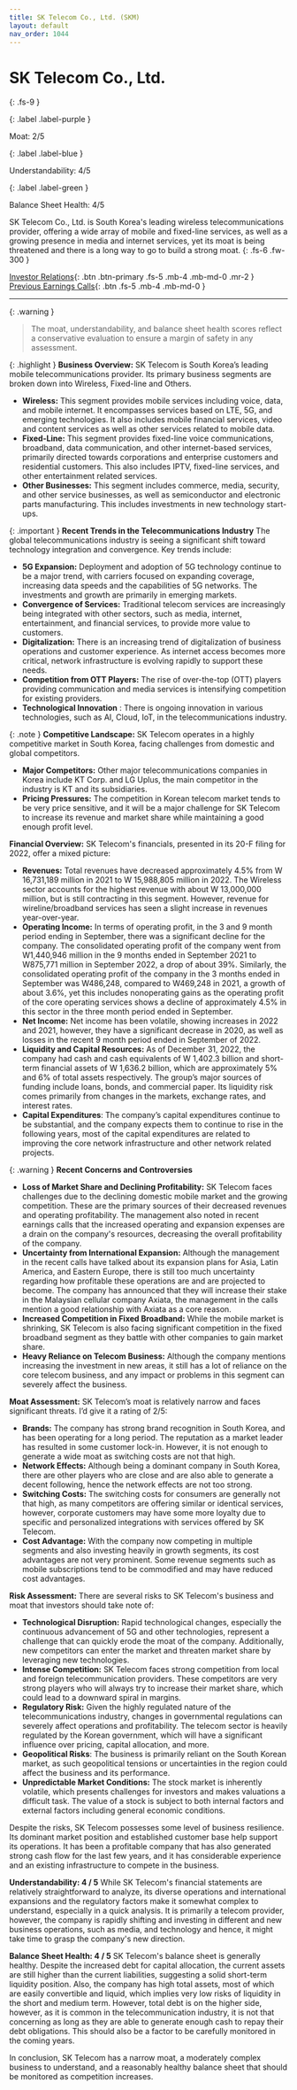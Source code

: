 ```yaml
---
title: SK Telecom Co., Ltd. (SKM)
layout: default
nav_order: 1044
---
```


# SK Telecom Co., Ltd.
{: .fs-9 }

{: .label .label-purple }

Moat: 2/5

{: .label .label-blue }

Understandability: 4/5

{: .label .label-green }

Balance Sheet Health: 4/5

SK Telecom Co., Ltd. is South Korea's leading wireless telecommunications provider, offering a wide array of mobile and fixed-line services, as well as a growing presence in media and internet services, yet its moat is being threatened and there is a long way to go to build a strong moat.
{: .fs-6 .fw-300 }

[Investor Relations](https://www.google.com/search?q=SKM+investor+relations){: .btn .btn-primary .fs-5 .mb-4 .mb-md-0 .mr-2 }
[Previous Earnings Calls](https://discountingcashflows.com/company/SKM/transcripts/){: .btn .fs-5 .mb-4 .mb-md-0 }

---

{: .warning }
>The moat, understandability, and balance sheet health scores reflect a conservative evaluation to ensure a margin of safety in any assessment.



{: .highlight }
**Business Overview:**
SK Telecom is South Korea’s leading mobile telecommunications provider. Its primary business segments are broken down into Wireless, Fixed-line and Others.
*   **Wireless:** This segment provides mobile services including voice, data, and mobile internet. It encompasses services based on LTE, 5G, and emerging technologies. It also includes mobile financial services, video and content services as well as other services related to mobile data.
*   **Fixed-Line:** This segment provides fixed-line voice communications, broadband, data communication, and other internet-based services, primarily directed towards corporations and enterprise customers and residential customers. This also includes IPTV, fixed-line services, and other entertainment related services.
*   **Other Businesses:** This segment includes commerce, media, security, and other service businesses, as well as semiconductor and electronic parts manufacturing. This includes investments in new technology start-ups.

{: .important }
**Recent Trends in the Telecommunications Industry**
The global telecommunications industry is seeing a significant shift toward technology integration and convergence. Key trends include:

*   **5G Expansion:** Deployment and adoption of 5G technology continue to be a major trend, with carriers focused on expanding coverage, increasing data speeds and the capabilities of 5G networks. The investments and growth are primarily in emerging markets.
*   **Convergence of Services:** Traditional telecom services are increasingly being integrated with other sectors, such as media, internet, entertainment, and financial services, to provide more value to customers.
*   **Digitalization:** There is an increasing trend of digitalization of business operations and customer experience. As internet access becomes more critical, network infrastructure is evolving rapidly to support these needs.
*   **Competition from OTT Players:** The rise of over-the-top (OTT) players providing communication and media services is intensifying competition for existing providers.
*   **Technological Innovation** : There is ongoing innovation in various technologies, such as AI, Cloud, IoT, in the telecommunications industry.

{: .note }
**Competitive Landscape:**
SK Telecom operates in a highly competitive market in South Korea, facing challenges from domestic and global competitors.
*   **Major Competitors:** Other major telecommunications companies in Korea include KT Corp. and LG Uplus, the main competitor in the industry is KT and its subsidiaries.
*   **Pricing Pressures:** The competition in Korean telecom market tends to be very price sensitive, and it will be a major challenge for SK Telecom to increase its revenue and market share while maintaining a good enough profit level.

**Financial Overview:**
SK Telecom's financials, presented in its 20-F filing for 2022, offer a mixed picture:
*   **Revenues:** Total revenues have decreased approximately 4.5% from W 16,731,189 million in 2021 to W 15,988,805 million in 2022. The Wireless sector accounts for the highest revenue with about W 13,000,000 million, but is still contracting in this segment. However, revenue for wireline/broadband services has seen a slight increase in revenues year-over-year.
*   **Operating Income:** In terms of operating profit, in the 3 and 9 month period ending in September, there was a significant decline for the company. The consolidated operating profit of the company went from W1,440,946 million in the 9 months ended in September 2021 to W875,771 million in September 2022, a drop of about 39%. Similarly, the consolidated operating profit of the company in the 3 months ended in September was W486,248, compared to W469,248 in 2021, a growth of about 3.6%, yet this includes nonoperating gains as the operating profit of the core operating services shows a decline of approximately 4.5% in this sector in the three month period ended in September.
*   **Net Income:** Net income has been volatile, showing increases in 2022 and 2021, however, they have a significant decrease in 2020, as well as losses in the recent 9 month period ended in September of 2022.
*   **Liquidity and Capital Resources:** As of December 31, 2022, the company had cash and cash equivalents of W 1,402.3 billion and short-term financial assets of W 1,636.2 billion, which are approximately 5% and 6% of total assets respectively. The group’s major sources of funding include loans, bonds, and commercial paper. Its liquidity risk comes primarily from changes in the markets, exchange rates, and interest rates.
*   **Capital Expenditures**: The company’s capital expenditures continue to be substantial, and the company expects them to continue to rise in the following years, most of the capital expenditures are related to improving the core network infrastructure and other network related projects.

{: .warning }
**Recent Concerns and Controversies**
*   **Loss of Market Share and Declining Profitability:** SK Telecom faces challenges due to the declining domestic mobile market and the growing competition. These are the primary sources of their decreased revenues and operating profitability. The management also noted in recent earnings calls that the increased operating and expansion expenses are a drain on the company's resources, decreasing the overall profitability of the company.
*   **Uncertainty from International Expansion:** Although the management in the recent calls have talked about its expansion plans for Asia, Latin America, and Eastern Europe, there is still too much uncertainty regarding how profitable these operations are and are projected to become. The company has announced that they will increase their stake in the Malaysian cellular company Axiata, the management in the calls mention a good relationship with Axiata as a core reason.
*   **Increased Competition in Fixed Broadband:** While the mobile market is shrinking, SK Telecom is also facing significant competition in the fixed broadband segment as they battle with other companies to gain market share.
*   **Heavy Reliance on Telecom Business:** Although the company mentions increasing the investment in new areas, it still has a lot of reliance on the core telecom business, and any impact or problems in this segment can severely affect the business.

**Moat Assessment:**
SK Telecom’s moat is relatively narrow and faces significant threats. I’d give it a rating of 2/5:
*   **Brands:** The company has strong brand recognition in South Korea, and has been operating for a long period. The reputation as a market leader has resulted in some customer lock-in. However, it is not enough to generate a wide moat as switching costs are not that high.
*   **Network Effects:** Although being a dominant company in South Korea, there are other players who are close and are also able to generate a decent following, hence the network effects are not too strong.
*   **Switching Costs:** The switching costs for consumers are generally not that high, as many competitors are offering similar or identical services, however, corporate customers may have some more loyalty due to specific and personalized integrations with services offered by SK Telecom.
*   **Cost Advantage:** With the company now competing in multiple segments and also investing heavily in growth segments, its cost advantages are not very prominent. Some revenue segments such as mobile subscriptions tend to be commodified and may have reduced cost advantages.

**Risk Assessment:**
There are several risks to SK Telecom's business and moat that investors should take note of:
*   **Technological Disruption:** Rapid technological changes, especially the continuous advancement of 5G and other technologies, represent a challenge that can quickly erode the moat of the company. Additionally, new competitors can enter the market and threaten market share by leveraging new technologies.
*   **Intense Competition:** SK Telecom faces strong competition from local and foreign telecommunication providers. These competitors are very strong players who will always try to increase their market share, which could lead to a downward spiral in margins.
*   **Regulatory Risk:** Given the highly regulated nature of the telecommunications industry, changes in governmental regulations can severely affect operations and profitability. The telecom sector is heavily regulated by the Korean government, which will have a significant influence over pricing, capital allocation, and more.
*   **Geopolitical Risks**: The business is primarily reliant on the South Korean market, as such geopolitical tensions or uncertainties in the region could affect the business and its performance.
*   **Unpredictable Market Conditions:** The stock market is inherently volatile, which presents challenges for investors and makes valuations a difficult task. The value of a stock is subject to both internal factors and external factors including general economic conditions.

Despite the risks, SK Telecom possesses some level of business resilience. Its dominant market position and established customer base help support its operations. It has been a profitable company that has also generated strong cash flow for the last few years, and it has considerable experience and an existing infrastructure to compete in the business.

**Understandability: 4 / 5**
While SK Telecom's financial statements are relatively straightforward to analyze, its diverse operations and international expansions and the regulatory factors make it somewhat complex to understand, especially in a quick analysis. It is primarily a telecom provider, however, the company is rapidly shifting and investing in different and new business operations, such as media, and technology and hence, it might take time to grasp the company's new direction.

**Balance Sheet Health: 4 / 5**
SK Telecom's balance sheet is generally healthy. Despite the increased debt for capital allocation, the current assets are still higher than the current liabilities, suggesting a solid short-term liquidity position. Also, the company has high total assets, most of which are easily convertible and liquid, which implies very low risks of liquidity in the short and medium term. However, total debt is on the higher side, however, as it is common in the telecommunication industry, it is not that concerning as long as they are able to generate enough cash to repay their debt obligations. This should also be a factor to be carefully monitored in the coming years.

In conclusion, SK Telecom has a narrow moat, a moderately complex business to understand, and a reasonably healthy balance sheet that should be monitored as competition increases.
